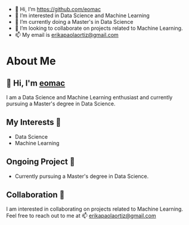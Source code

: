 - 👋 Hi, I’m https://github.com/eomac 
- 👀 I’m interested in Data Science and Machine Learning
- 🌱 I’m currently doing a Master's in Data Science 
- 💞️ I’m looking to collaborate on projects related to Machine Learning.
- 📫 My email is erikapaolaortiz@gmail.com



# About Me

## 👋 Hi, I'm [eomac](https://github.com/eomac)

I am a Data Science and Machine Learning enthusiast and currently pursuing a Master's degree in Data Science. 

## My Interests 👀 

- Data Science 
- Machine Learning 

## Ongoing Project 🌱

- Currently pursuing a Master's degree in Data Science. 

## Collaboration 💞️

I am interested in collaborating on projects related to Machine Learning. Feel free to reach out to me at 📫 erikapaolaortiz@gmail.com
